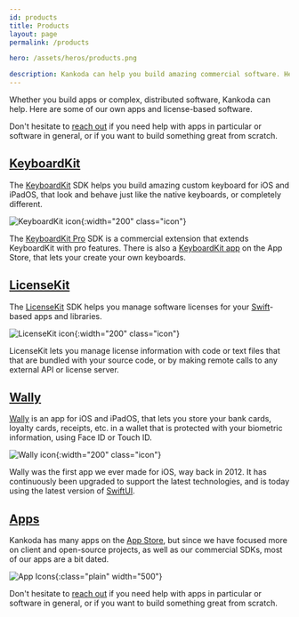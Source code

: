 ```yaml
---
id: products
title: Products
layout: page
permalink: /products

hero: /assets/heros/products.png

description: Kankoda can help you build amazing commercial software. Here are some of our own products.
---
```


Whether you build apps or complex, distributed software, Kankoda can help. Here are some of our own apps and license-based software.

Don't hesitate to [reach out](mailto:{{site.email}}) if you need help with apps in particular or software in general, or if you want to build something great from scratch. 


## [KeyboardKit]({{site.keyboardkit}})

The [KeyboardKit]({{site.keyboardkit}}) SDK helps you build amazing custom keyboard for iOS and iPadOS, that look and behave just like the native keyboards, or completely different.

![KeyboardKit icon]({{site.assets}}icons/keyboardkit.png){:width="200" class="icon"}

The [KeyboardKit Pro]({{site.keyboardkit}}/pro) SDK is a commercial extension that extends KeyboardKit with pro features. There is also a [KeyboardKit app]({{site.keyboardkit}}/app) on the App Store, that lets your create your own keyboards.


## [LicenseKit]({{site.licensekit}})

The [LicenseKit]({{site.licensekit}}) SDK helps you manage software licenses for your [Swift]({{site.swift}})-based apps and libraries.

![LicenseKit icon]({{site.assets}}icons/licensekit.png){:width="200" class="icon"}

LicenseKit lets you manage license information with code or text files that that are bundled with your source code, or by making remote calls to any external API or license server. 


## [Wally]({{site.wally}})

[Wally]({{site.wally}}) is an app for iOS and iPadOS, that lets you store your bank cards, loyalty cards, receipts, etc. in a wallet that is protected with your biometric information, using Face ID or Touch ID. 

![Wally icon]({{site.assets}}icons/wally.png){:width="200" class="icon"}

Wally was the first app we ever made for iOS, way back in 2012. It has continuously been upgraded to support the latest technologies, and is today using the latest version of [SwiftUI]({{site.swiftui}}).


## [Apps]({{site.appstore_url}})

Kankoda has many apps on the [App Store]({{site.appstore_url}}), but since we have focused more on client and open-source projects, as well as our commercial SDKs, most of our apps are a bit dated.

![App Icons]({{site.assets}}headers/apps.png){:class="plain" width="500"}

Don't hesitate to [reach out](mailto:{{site.email}}) if you need help with apps in particular or software in general, or if you want to build something great from scratch. 